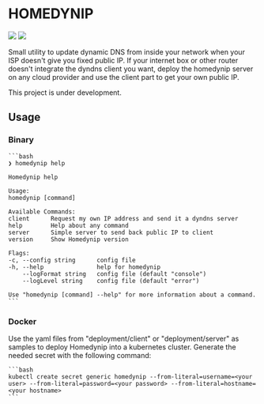 # HOMEDYNIP

![](https://github.com/golgoth31/homedynip/workflows/Lint/badge.svg) ![](https://github.com/golgoth31/homedynip/workflows/Release/badge.svg)

Small utility to update dynamic DNS from inside your network when your ISP doesn't give you fixed public IP. If your internet box or other router doesn't integrate the dyndns client you want, deploy the homedynip server on any cloud provider and use the client part to get your own public IP.

This project is under development.

## Usage

### Binary

    ```bash
    ❯ homedynip help

    Homedynip help

    Usage:
    homedynip [command]

    Available Commands:
    client      Request my own IP address and send it a dyndns server
    help        Help about any command
    server      Simple server to send back public IP to client
    version     Show Homedynip version

    Flags:
    -c, --config string      config file
    -h, --help               help for homedynip
        --logFormat string   config file (default "console")
        --logLevel string    config file (default "error")

    Use "homedynip [command] --help" for more information about a command.
    ```

### Docker

Use the yaml files from "deployment/client" or "deployment/server" as samples to deploy Homedynip into a kubernetes cluster.
Generate the needed secret with the following command:

    ```bash
    kubectl create secret generic homedynip --from-literal=username=<your user> --from-literal=password=<your password> --from-literal=hostname=<your hostname>
    ```

